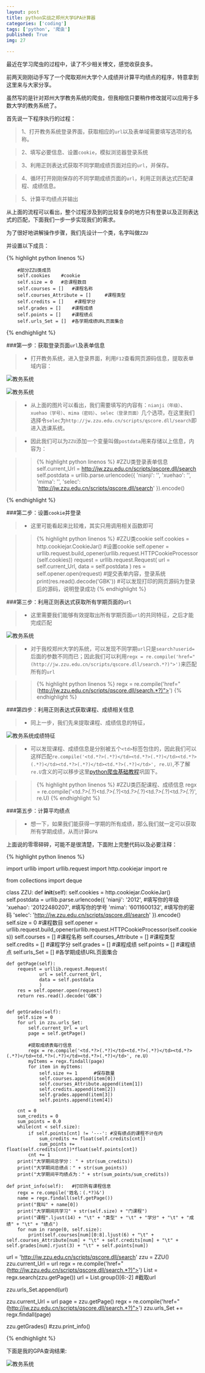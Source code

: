 ```yaml
---
layout: post
title: python实战之郑州大学GPA计算器
categories: ['coding']
tags: ['python', '爬虫']
published: True
img: 27

---
```


最近在学习爬虫的过程中，读了不少相关博文，感觉收获良多。

前两天刚刚动手写了一个爬取郑州大学个人成绩并计算平均绩点的程序，特意拿到这里来与大家分享。

虽然写的是针对郑州大学教务系统的爬虫，但我相信只要稍作修改就可以应用于多数大学的教务系统了。

首先说一下程序执行的过程：

> 1、打开教务系统登录界面，获取相应的`url`以及表单域需要填写选项的名称。

> 2、填写必要信息、设置`cookie`，模拟浏览器登录系统

> 3、利用正则表达式获取不同学期成绩页面对应的`url`，并保存。

> 4、循环打开刚刚保存的不同学期成绩页面的`url`，利用正则表达式匹配课程、成绩信息。

> 5、计算平均绩点并输出

从上面的流程可以看出，整个过程涉及到的比较复杂的地方只有登录以及正则表达式的匹配，下面我们一步一步实现我们的需求。

为了很好地讲解操作步骤，我们先设计一个类，名字叫做`ZZU`

并设置以下成员：

{% highlight python linenos %}
		
		#部分ZZU类成员
		self.cookies 	#cookie
		self.size = 0   #总课程数目
		self.courses = []   #课程名称
		self.courses_Attribute = []     #课程类型
		self.credits = []    #课程学分
		self.grades = []    #课程成绩
		self.points = []    #课程绩点
		self.urls_Set = []  #各学期成绩URL页面集合

{% endhighlight %}

###第一步：获取登录页面`url`及表单信息

> - 打开教务系统，进入登录界面，利用`F12`查看网页源码信息，提取表单域内容：

![教务系统](../img/post/教务1.png)

![教务系统](../img/post/教务2.png)

> - 从上面的图片可以看出，我们需要填写的内容有：`nianji（年级）`、`xuehao（学号）`、`mima（密码）`、`selec（登录页面）`几个选项，在这里我们选择令`selec`为`http://jw.zzu.edu.cn/scripts/qscore.dll/search`即进入选课系统。

> - 因此我们可以为`ZZU`添加一个变量叫做`postdata`用来存储以上信息，内容为：

>> {% highlight python linenos %}
	#ZZU类登录表单信息
	self.current_Url = http://jw.zzu.edu.cn/scripts/qscore.dll/search
	self.postdata = urllib.parse.urlencode({
            'nianji': '',
            'xuehao': '',
            'mima': '',
            'selec': 'http://jw.zzu.edu.cn/scripts/qscore.dll/search'
        }).encode()

{% endhighlight %}

###第二步：设置`cookie`并登录

> - 这里可能看起来比较难，其实只用调用相关函数即可

>> {% highlight python linenos %}
	#ZZU类cookie
	self.cookies = http.cookiejar.CookieJar()	#设置cookie
	self.opener = urllib.request.build_opener(urllib.request.HTTPCookieProcessor(self.cookies))
	request = urllib.request.Request(
        url = self.current_Url,
        data = self.postdata
    )
    res = self.opener.open(request)	#提交表单内容，登录系统
    print(res.read().decode('GBK'))	#可以发现打印的网页源码为登录后的源码，说明登录成功
{% endhighlight %}

###第三步：利用正则表达式获取所有学期页面的`url`

> - 这里需要我们能够有效提取出所有学期页面`url`的共同特征，之后才能完成匹配

![教务系统](../img/post/教务3.png)

> - 对于我校郑州大学的系统，可以发现不同学期`url`只是`search?userid=`后面的参数不同而已；因此我们可以利用`regx = re.compile('href="(http://jw.zzu.edu.cn/scripts/qscore.dll/search.*?)">')`来匹配所有的`url`

>> {% highlight python linenos %}
	regx = re.compile('href="(http://jw.zzu.edu.cn/scripts/qscore.dll/search.*?)">')
{% endhighlight %}

###第四步：利用正则表达式获取课程、成绩相关信息

> - 同上一步，我们先来提取课程、成绩信息的特征，

![教务系统成绩特征](../img/post/教务4.png)

> - 可以发现课程、成绩信息是分别被五个`<td>`标签包住的，因此我们可以这样匹配`re.compile('<td.*?>(.*?)</td><td.*?>(.*?)</td><td.*?>(.*?)</td><td.*?>(.*?)</td><td.*?>(.*?)</td>', re.U)`,不了解`re.U`含义的可以移步这里[python爬虫基础教程](http://blog.yinwoods.com/coding/python%E7%88%AC%E8%99%AB%E5%9F%BA%E7%A1%80%E6%95%99%E7%A8%8B.html)巩固下。

>> {% highlight python linenos %}
	#ZZU类匹配课程、成绩信息
	regx = re.compile('<td.*?>(.*?)</td><td.*?>(.*?)</td><td.*?>(.*?)</td><td.*?>(.*?)</td><td.*?>(.*?)</td>', re.U)
{% endhighlight %}

###第五步：计算平均绩点

> - 想一下，如果我们能获得一学期的所有成绩，那么我们就一定可以获取所有学期成绩，从而计算`GPA`

上面说的零零碎碎，可能不是很清楚，下面附上完整代码以及必要注释：

{% highlight python linenos %}

import urllib
import urllib.request
import http.cookiejar
import re

from collections import deque

class ZZU:
    def __init__(self):
        self.cookies = http.cookiejar.CookieJar()
        self.postdata = urllib.parse.urlencode({
            'nianji': '2012',    #填写你的年级
            'xuehao': '20122480207',    #填写你的学号
            'mima': '6011600132',      #填写你的密码
            'selec': 'http://jw.zzu.edu.cn/scripts/qscore.dll/search'
            }).encode()
        self.size = 0   #课程数目
        self.opener = urllib.request.build_opener(urllib.request.HTTPCookieProcessor(self.cookies))
        self.courses = []   #课程名称
        self.courses_Attribute = []     #课程类型
        self.credits = []    #课程学分
        self.grades = []    #课程成绩
        self.points = []    #课程绩点
        self.urls_Set = []  #各学期成绩URL页面集合


    def getPage(self):
        request = urllib.request.Request(
                url = self.current_Url,
                data = self.postdata
                )
        res = self.opener.open(request)
        return res.read().decode('GBK')


    def getGrades(self):
        self.size = 0
        for url in zzu.urls_Set:
            self.current_Url = url
            page = self.getPage()

            #提取成绩表每行信息
            regx = re.compile('<td.*?>(.*?)</td><td.*?>(.*?)</td><td.*?>(.*?)</td><td.*?>(.*?)</td><td.*?>(.*?)</td>', re.U)
            myItems = regx.findall(page)
            for item in myItems:
                self.size += 1      #保存数量
                self.courses.append(item[0])
                self.courses_Attribute.append(item[1])
                self.credits.append(item[2])
                self.grades.append(item[3])
                self.points.append(item[4])

        cnt = 0
        sum_credits = 0
        sum_points = 0.0
        while(cnt < self.size):
            if self.points[cnt] != '---': #没有绩点的课程不计在内
                sum_credits += float(self.credits[cnt])
                sum_points += float(self.credits[cnt])*float(self.points[cnt])
            cnt += 1
        print("大学期间总学分： " + str(sum_credits))
        print("大学期间总绩点：" + str(sum_points))
        print("大学期间平均绩点为：" + str(sum_points/sum_credits))

    def print_info(self):   #打印所有课程信息
        regx = re.compile('姓名：(.*?)&')
        name = regx.findall(self.getPage())
        print("我叫" + name[0])
        print("大学期间共学习" + str(self.size) + "门课程")
        print("课程".ljust(14) + "\t" + "类型" + "\t" + "学分" + "\t" + "成绩" + "\t" + "绩点")
        for num in range(0, self.size):
            print(self.courses[num][0:8].ljust(6) + "\t" + self.courses_Attribute[num] + "\t" + self.credits[num] + "\t" + self.grades[num].rjust(3) + "\t" + self.points[num])


url = 'http://jw.zzu.edu.cn/scripts/qscore.dll/search'
zzu = ZZU()
zzu.current_Url = url
regx = re.compile('href="(http://jw.zzu.edu.cn/scripts/qscore.dll/search.*?)">')
List = regx.search(zzu.getPage())
url = List.group()[6:-2] #截取url

zzu.urls_Set.append(url)

zzu.current_Url = url
page = zzu.getPage()
regx = re.compile('href="(http://jw.zzu.edu.cn/scripts/qscore.dll/search.*?)">')
zzu.urls_Set += regx.findall(page)

zzu.getGrades()
#zzu.print_info()


{% endhighlight %}

下面是我的GPA查询结果:

![教务系统](../img/post/教务5.png)